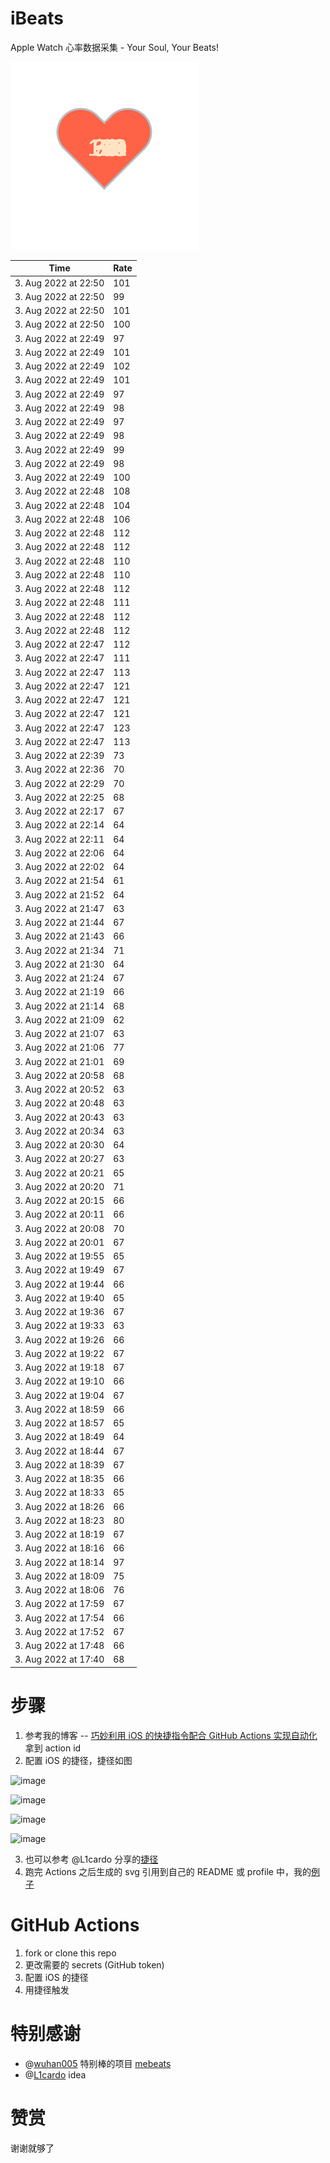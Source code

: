 # iBeats
Apple Watch 心率数据采集 - Your Soul, Your Beats!

![](./files/heart.svg)

<!--START_SECTION:my_heart_rate-->
| Time | Rate | 
 | ---- | ---- | 
| 3. Aug 2022 at 22:50 | 101 |
| 3. Aug 2022 at 22:50 | 99 |
| 3. Aug 2022 at 22:50 | 101 |
| 3. Aug 2022 at 22:50 | 100 |
| 3. Aug 2022 at 22:49 | 97 |
| 3. Aug 2022 at 22:49 | 101 |
| 3. Aug 2022 at 22:49 | 102 |
| 3. Aug 2022 at 22:49 | 101 |
| 3. Aug 2022 at 22:49 | 97 |
| 3. Aug 2022 at 22:49 | 98 |
| 3. Aug 2022 at 22:49 | 97 |
| 3. Aug 2022 at 22:49 | 98 |
| 3. Aug 2022 at 22:49 | 99 |
| 3. Aug 2022 at 22:49 | 98 |
| 3. Aug 2022 at 22:49 | 100 |
| 3. Aug 2022 at 22:48 | 108 |
| 3. Aug 2022 at 22:48 | 104 |
| 3. Aug 2022 at 22:48 | 106 |
| 3. Aug 2022 at 22:48 | 112 |
| 3. Aug 2022 at 22:48 | 112 |
| 3. Aug 2022 at 22:48 | 110 |
| 3. Aug 2022 at 22:48 | 110 |
| 3. Aug 2022 at 22:48 | 112 |
| 3. Aug 2022 at 22:48 | 111 |
| 3. Aug 2022 at 22:48 | 112 |
| 3. Aug 2022 at 22:48 | 112 |
| 3. Aug 2022 at 22:47 | 112 |
| 3. Aug 2022 at 22:47 | 111 |
| 3. Aug 2022 at 22:47 | 113 |
| 3. Aug 2022 at 22:47 | 121 |
| 3. Aug 2022 at 22:47 | 121 |
| 3. Aug 2022 at 22:47 | 121 |
| 3. Aug 2022 at 22:47 | 123 |
| 3. Aug 2022 at 22:47 | 113 |
| 3. Aug 2022 at 22:39 | 73 |
| 3. Aug 2022 at 22:36 | 70 |
| 3. Aug 2022 at 22:29 | 70 |
| 3. Aug 2022 at 22:25 | 68 |
| 3. Aug 2022 at 22:17 | 67 |
| 3. Aug 2022 at 22:14 | 64 |
| 3. Aug 2022 at 22:11 | 64 |
| 3. Aug 2022 at 22:06 | 64 |
| 3. Aug 2022 at 22:02 | 64 |
| 3. Aug 2022 at 21:54 | 61 |
| 3. Aug 2022 at 21:52 | 64 |
| 3. Aug 2022 at 21:47 | 63 |
| 3. Aug 2022 at 21:44 | 67 |
| 3. Aug 2022 at 21:43 | 66 |
| 3. Aug 2022 at 21:34 | 71 |
| 3. Aug 2022 at 21:30 | 64 |
| 3. Aug 2022 at 21:24 | 67 |
| 3. Aug 2022 at 21:19 | 66 |
| 3. Aug 2022 at 21:14 | 68 |
| 3. Aug 2022 at 21:09 | 62 |
| 3. Aug 2022 at 21:07 | 63 |
| 3. Aug 2022 at 21:06 | 77 |
| 3. Aug 2022 at 21:01 | 69 |
| 3. Aug 2022 at 20:58 | 68 |
| 3. Aug 2022 at 20:52 | 63 |
| 3. Aug 2022 at 20:48 | 63 |
| 3. Aug 2022 at 20:43 | 63 |
| 3. Aug 2022 at 20:34 | 63 |
| 3. Aug 2022 at 20:30 | 64 |
| 3. Aug 2022 at 20:27 | 63 |
| 3. Aug 2022 at 20:21 | 65 |
| 3. Aug 2022 at 20:20 | 71 |
| 3. Aug 2022 at 20:15 | 66 |
| 3. Aug 2022 at 20:11 | 66 |
| 3. Aug 2022 at 20:08 | 70 |
| 3. Aug 2022 at 20:01 | 67 |
| 3. Aug 2022 at 19:55 | 65 |
| 3. Aug 2022 at 19:49 | 67 |
| 3. Aug 2022 at 19:44 | 66 |
| 3. Aug 2022 at 19:40 | 65 |
| 3. Aug 2022 at 19:36 | 67 |
| 3. Aug 2022 at 19:33 | 63 |
| 3. Aug 2022 at 19:26 | 66 |
| 3. Aug 2022 at 19:22 | 67 |
| 3. Aug 2022 at 19:18 | 67 |
| 3. Aug 2022 at 19:10 | 66 |
| 3. Aug 2022 at 19:04 | 67 |
| 3. Aug 2022 at 18:59 | 66 |
| 3. Aug 2022 at 18:57 | 65 |
| 3. Aug 2022 at 18:49 | 64 |
| 3. Aug 2022 at 18:44 | 67 |
| 3. Aug 2022 at 18:39 | 67 |
| 3. Aug 2022 at 18:35 | 66 |
| 3. Aug 2022 at 18:33 | 65 |
| 3. Aug 2022 at 18:26 | 66 |
| 3. Aug 2022 at 18:23 | 80 |
| 3. Aug 2022 at 18:19 | 67 |
| 3. Aug 2022 at 18:16 | 66 |
| 3. Aug 2022 at 18:14 | 97 |
| 3. Aug 2022 at 18:09 | 75 |
| 3. Aug 2022 at 18:06 | 76 |
| 3. Aug 2022 at 17:59 | 67 |
| 3. Aug 2022 at 17:54 | 66 |
| 3. Aug 2022 at 17:52 | 67 |
| 3. Aug 2022 at 17:48 | 66 |
| 3. Aug 2022 at 17:40 | 68 |

<!--END_SECTION:my_heart_rate-->

# 步骤
1. 参考我的博客 -- [巧妙利用 iOS 的快捷指令配合 GitHub Actions 实现自动化](https://github.com/yihong0618/gitblog/issues/198) 拿到 action id
2. 配置 iOS 的捷径，捷径如图

![image](https://user-images.githubusercontent.com/15976103/122154218-0db0b480-ce97-11eb-93bb-5aec07c558dc.png)

![image](https://user-images.githubusercontent.com/15976103/122154236-186b4980-ce97-11eb-8e4b-70551a0391ae.png)

![image](https://user-images.githubusercontent.com/15976103/122154268-2d47dd00-ce97-11eb-902e-3acf292265a9.png)

![image](https://user-images.githubusercontent.com/15976103/122174055-fa144680-ceb4-11eb-9be2-3eb83cd516f7.png)

3. 也可以参考 @L1cardo 分享的[捷径](https://www.icloud.com/shortcuts/6ab6047b459c41ad822ad6b94b1c03d4)
4. 跑完 Actions 之后生成的 svg 引用到自己的 README 或 profile 中，我的[例子](https://github.com/yihong0618) 

# GitHub Actions

1. fork or clone this repo
2. 更改需要的 secrets (GitHub token)
3. 配置 iOS 的捷径
4. 用捷径触发

# 特别感谢
- @[wuhan005](https://github.com/wuhan005) 特别棒的项目 [mebeats](https://github.com/wuhan005/mebeats)
- @[L1cardo](https://github.com/L1cardo) idea

# 赞赏
谢谢就够了
